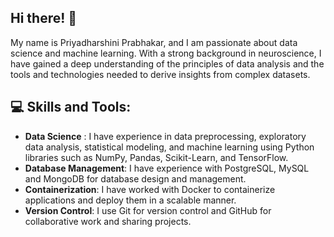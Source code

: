 ## Hi there! 👋
My name is Priyadharshini Prabhakar, and I am passionate about data science and machine learning. With a strong background in neuroscience, I have gained a deep understanding of the principles of data analysis and the tools and technologies needed to derive insights from complex datasets.

## 💻 Skills and Tools:
- **Data Science** : I have experience in data preprocessing, exploratory data analysis, statistical modeling, and machine learning using Python libraries such as NumPy, Pandas, Scikit-Learn, and TensorFlow.
- **Database Management**: I have experience with PostgreSQL, MySQL and MongoDB for database design and management.
- **Containerization**: I have worked with Docker to containerize applications and deploy them in a scalable manner.
- **Version Control**: I use Git for version control and GitHub for collaborative work and sharing projects.
